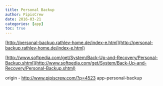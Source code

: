 ```yaml
---
title: Personal Backup
author: PipisCrew
date: 2016-03-21
categories: [app]
toc: true
---
```


[http://personal-backup.rathlev-home.de/index-e.html](http://personal-backup.rathlev-home.de/index-e.html)

[http://www.softpedia.com/get/System/Back-Up-and-Recovery/Personal-Backup.shtml](http://www.softpedia.com/get/System/Back-Up-and-Recovery/Personal-Backup.shtml)

origin - http://www.pipiscrew.com/?p=4523 app-personal-backup